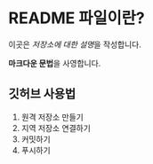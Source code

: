 # README 파일이란?

이곳은 *저장소에 대한 설명*을 작성합니다.

**마크다운 문법**을 사영합니다.

## 깃허브 사용법

1. 원격 저장소 만들기
2. 지역 저장소 연결하기
3. 커밋하기
4. 푸시하기
